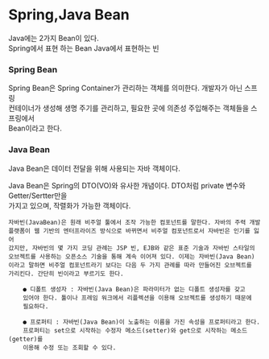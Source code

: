 # Spring,Java Bean

Java에는 2가지 Bean이 있다.   
Spring에서 표현 하는 Bean Java에서 표현하는 빈

### Spring Bean

Spring Bean은 Spring Container가 관리하는 객체를 의미한다. 개발자가 아닌 스프링  
컨테이너가 생성해 생명 주기를 관리하고, 필요한 곳에 의존성 주입해주는 객체들을 스프링에서  
Bean이라고 한다.

### Java Bean

Java Bean은 데이터 전달을 위해 사용되는 자바 객체이다.

Java Bean은 Spring의 DTO(VO)와 유사한 개념이다. DTO처럼 private 변수와 Getter/Sertter만을  
가지고 있으며, 작렬화가 가능한 객체이다.

```
자바빈(JavaBean)은 원래 비주얼 툴에서 조작 가능한 컴포넌트를 말한다. 자바의 주력 개발
플랫폼이 웹 기반의 엔터프라이즈 방식으로 바뀌면서 비주얼 컴포넌트로서 자바빈은 인기를 잃어
갔지만, 자바빈의 몇 가지 코딩 관례는 JSP 빈, EJB와 같은 표준 기술과 자바빈 스타일의
오브젝트를 사용하는 오픈소스 기술을 통해 계속 이어져 있다. 이제는 자바빈(Java Bean)
이라고 말하면 비주얼 컴포넌트라기 보다는 다음 두 가지 관례를 따라 만들어진 오브젝트를 
가리킨다. 간단히 빈이라고 부르기도 한다.

    ● 디폴트 생성자 : 자바빈(Java Bean)은 파라미터가 없는 디폴트 생성자를 갖고
    있어야 한다. 툴이나 프레임 워크에서 리플렉션을 이용해 오브젝트를 생성하기 때문에
    필요하다.
    
    ● 프로퍼티 : 자바빈(Java Bean)이 노출하는 이름을 가진 속성을 프로퍼티라고 한다.
    프로퍼티는 set으로 시작하는 수정자 메소드(setter)와 get으로 시작하는 메소드(getter)를
    이용해 수정 또는 조회할 수 있다.
```